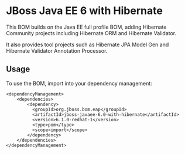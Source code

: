 JBoss Java EE 6 with Hibernate
==============================

This BOM builds on the Java EE full profile BOM, adding Hibernate Community projects including Hibernate ORM and Hibernate Validator.

It also provides tool projects such as Hibernate JPA Model Gen and Hibernate Validator Annotation Processor.

Usage
-----

To use the BOM, import into your dependency management:

    <dependencyManagement>
        <dependencies>
            <dependency>
              <groupId>org.jboss.bom.eap</groupId>
              <artifactId>jboss-javaee-6.0-with-hibernate</artifactId>
              <version>6.1.0-redhat-1</version>
              <type>pom</type>
              <scope>import</scope>
            </dependency>
        </dependencies>
    </dependencyManagement>

